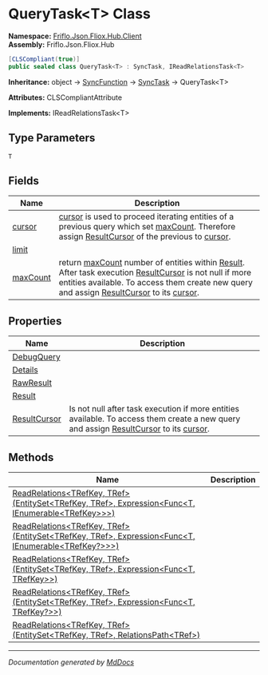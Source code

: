 ﻿<!--  
  <auto-generated>   
    The contents of this file were generated by a tool.  
    Changes to this file may be list if the file is regenerated  
  </auto-generated>   
-->

# QueryTask\<T\> Class

**Namespace:** [Friflo.Json.Fliox.Hub.Client](../index.md)  
**Assembly:** Friflo.Json.Fliox.Hub

```csharp
[CLSCompliant(true)]
public sealed class QueryTask<T> : SyncTask, IReadRelationsTask<T>
```

**Inheritance:** object → [SyncFunction](../SyncFunction/index.md) → [SyncTask](../SyncTask/index.md) → QueryTask\<T\>

**Attributes:** CLSCompliantAttribute

**Implements:** IReadRelationsTask\<T\>

## Type Parameters

`T`

## Fields

| Name                           | Description                                                                                                                                                                                                                                                                                                                                                  |
| ------------------------------ | ------------------------------------------------------------------------------------------------------------------------------------------------------------------------------------------------------------------------------------------------------------------------------------------------------------------------------------------------------------ |
| [cursor](fields/cursor.md)     | [cursor](fields/cursor.md) is used to proceed iterating entities of a previous query             which set [maxCount](fields/maxCount.md).             Therefore assign [ResultCursor](properties/ResultCursor.md) of the previous to [cursor](fields/cursor.md).                                                                                            |
| [limit](fields/limit.md)       |                                                                                                                                                                                                                                                                                                                                                              |
| [maxCount](fields/maxCount.md) |  return [maxCount](fields/maxCount.md) number of entities within [Result](properties/Result.md).             After task execution [ResultCursor](properties/ResultCursor.md) is not null if more entities available.             To access them create new query and assign [ResultCursor](properties/ResultCursor.md) to its [cursor](fields/cursor.md).    |

## Properties

| Name                                       | Description                                                                                                                                                                                           |
| ------------------------------------------ | ----------------------------------------------------------------------------------------------------------------------------------------------------------------------------------------------------- |
| [DebugQuery](properties/DebugQuery.md)     |                                                                                                                                                                                                       |
| [Details](properties/Details.md)           |                                                                                                                                                                                                       |
| [RawResult](properties/RawResult.md)       |                                                                                                                                                                                                       |
| [Result](properties/Result.md)             |                                                                                                                                                                                                       |
| [ResultCursor](properties/ResultCursor.md) |  Is not null after task execution if more entities available.             To access them create a new query and assign [ResultCursor](properties/ResultCursor.md) to its [cursor](fields/cursor.md).  |

## Methods

| Name                                                                                                                                                                                                                       | Description |
| -------------------------------------------------------------------------------------------------------------------------------------------------------------------------------------------------------------------------- | ----------- |
| [ReadRelations\<TRefKey, TRef\>(EntitySet\<TRefKey, TRef\>, Expression\<Func\<T, IEnumerable\<TRefKey\>\>\>)](methods/ReadRelations.md#readrelationstrefkey-trefentitysettrefkey-tref-expressionfunct-ienumerabletrefkey)  |             |
| [ReadRelations\<TRefKey, TRef\>(EntitySet\<TRefKey, TRef\>, Expression\<Func\<T, IEnumerable\<TRefKey?\>\>\>)](methods/ReadRelations.md#readrelationstrefkey-trefentitysettrefkey-tref-expressionfunct-ienumerabletrefkey) |             |
| [ReadRelations\<TRefKey, TRef\>(EntitySet\<TRefKey, TRef\>, Expression\<Func\<T, TRefKey\>\>)](methods/ReadRelations.md#readrelationstrefkey-trefentitysettrefkey-tref-expressionfunct-trefkey)                            |             |
| [ReadRelations\<TRefKey, TRef\>(EntitySet\<TRefKey, TRef\>, Expression\<Func\<T, TRefKey?\>\>)](methods/ReadRelations.md#readrelationstrefkey-trefentitysettrefkey-tref-expressionfunct-trefkey)                           |             |
| [ReadRelations\<TRefKey, TRef\>(EntitySet\<TRefKey, TRef\>, RelationsPath\<TRef\>)](methods/ReadRelations.md#readrelationstrefkey-trefentitysettrefkey-tref-relationspathtref)                                             |             |

___

*Documentation generated by [MdDocs](https://github.com/ap0llo/mddocs)*
